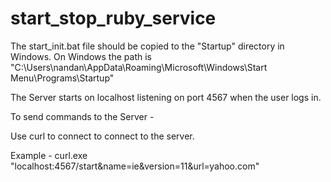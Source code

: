 start_stop_ruby_service
=======================

The start_init.bat file should be copied to the "Startup" directory in Windows. 
On Windows the path is "C:\Users\nandan\AppData\Roaming\Microsoft\Windows\Start Menu\Programs\Startup"

The Server starts on localhost listening on port 4567 when the user logs in. 

To send commands to the Server -

Use curl to connect to connect to the server.

Example - curl.exe "localhost:4567/start&name=ie&version=11&url=yahoo.com"
